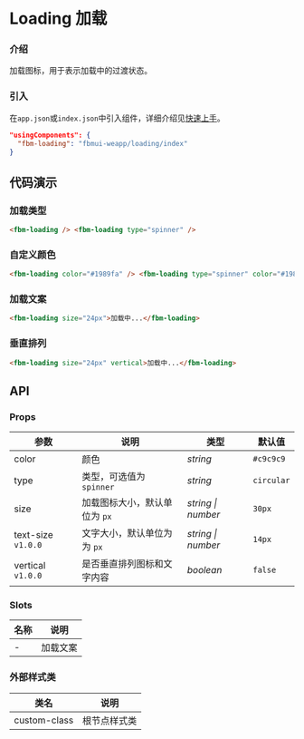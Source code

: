 # Loading 加载

### 介绍

加载图标，用于表示加载中的过渡状态。

### 引入

在`app.json`或`index.json`中引入组件，详细介绍见[快速上手](#/quickstart#yin-ru-zu-jian)。

```json
"usingComponents": {
  "fbm-loading": "fbmui-weapp/loading/index"
}
```

## 代码演示

### 加载类型

```html
<fbm-loading /> <fbm-loading type="spinner" />
```

### 自定义颜色

```html
<fbm-loading color="#1989fa" /> <fbm-loading type="spinner" color="#1989fa" />
```

### 加载文案

```html
<fbm-loading size="24px">加载中...</fbm-loading>
```

### 垂直排列

```html
<fbm-loading size="24px" vertical>加载中...</fbm-loading>
```

## API

### Props

| 参数 | 说明 | 类型 | 默认值 |
| --- | --- | --- | --- |
| color | 颜色 | _string_ | `#c9c9c9` |
| type | 类型，可选值为 `spinner` | _string_ | `circular` |
| size | 加载图标大小，默认单位为 `px` | _string \| number_ | `30px` |
| text-size `v1.0.0` | 文字大小，默认单位为为 `px` | _string \| number_ | `14px` |
| vertical `v1.0.0` | 是否垂直排列图标和文字内容 | _boolean_ | `false` |

### Slots

| 名称 | 说明     |
| ---- | -------- |
| -    | 加载文案 |

### 外部样式类

| 类名         | 说明         |
| ------------ | ------------ |
| custom-class | 根节点样式类 |
